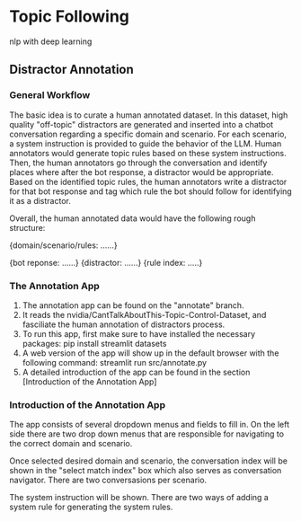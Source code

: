 # Topic Following
nlp with deep learning

## Distractor Annotation

### General Workflow
The basic idea is to curate a human annotated dataset. In this dataset, high quality "off-topic" distractors are generated and inserted into a chatbot conversation regarding a specific domain and scenario. For each scenario, a system instruction is provided to guide the behavior of the LLM. Human annotators would generate topic rules based on these system instructions. Then, the human annotators go through the conversation and identify places where after the bot response, a distractor would be appropriate. Based on the identified topic rules, the human annotators write a distractor for that bot response and tag which rule the bot should follow for identifying it as a distractor. 

Overall, the human annotated data would have the following rough structure:

{domain/scenario/rules: ......}

{bot reponse: ......} {distractor: ......} {rule index: .....}


### The Annotation App

1. The annotation app can be found on the "annotate" branch. 
2. It reads the nvidia/CantTalkAboutThis-Topic-Control-Dataset, and fasciliate the human annotation of distractors process.
3. To run this app, first make sure to have installed the necessary packages: 
                      pip install streamlit datasets
4. A web version of the app will show up in the default browser with the following command: 
                      streamlit run src/annotate.py
5. A detailed introduction of the app can be found in the section [Introduction of the Annotation App]


### Introduction of the Annotation App

The app consists of several dropdown menus and fields to fill in. On the left side there are two drop down menus that are responsible for navigating to the correct domain and scenario. 

Once selected desired domain and scenario, the conversation index will be shown in the "select match index" box which also serves as conversation navigator. There are two conversasions per scenario. 

The system instruction will be shown. There are two ways of adding a system rule for generating the system rules. 

